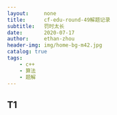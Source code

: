 ```yaml
---
layout:     none
title:      cf-edu-round-49解题记录
subtitle:   罚时太长
date:       2020-07-17
author:     ethan-zhou
header-img: img/home-bg-m42.jpg
catalog: true
tags:
    - c++
    - 算法
    - 题解
---
```

## T1
<!--more-->
<!--stackedit_data:
eyJoaXN0b3J5IjpbLTIwMTQ1MjAwMjIsLTIwMjcwMjIzNTEsMT
I4NjA3OTQ4OV19
-->